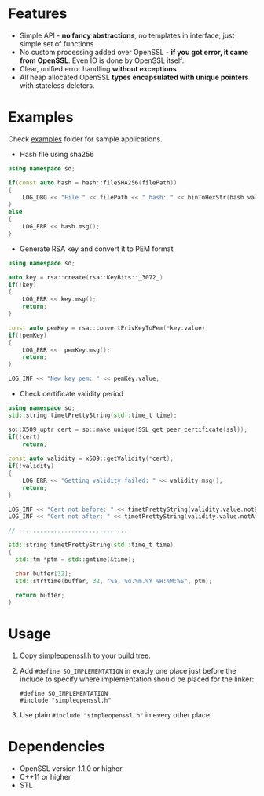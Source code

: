 # Features
* Simple API - **no fancy abstractions**, no templates in interface, just simple set of functions.
* No custom processing added over OpenSSL - **if you got error, it came from OpenSSL**. Even IO is done by OpenSSL itself.
* Clear, unified error handling **without exceptions**.
* All heap allocated OpenSSL **types encapsulated with unique pointers** with stateless deleters.

# Examples
Check [examples](https://raw.githubusercontent.com/severalgh/simpleopenssl/master/examples) folder for sample applications.

* Hash file using sha256
```cpp
using namespace so;

if(const auto hash = hash::fileSHA256(filePath))
{
    LOG_DBG << "File " << filePath << " hash: " << binToHexStr(hash.value);
}
else
{
    LOG_ERR << hash.msg();
}

```
* Generate RSA key and convert it to PEM format
```cpp
using namespace so;

auto key = rsa::create(rsa::KeyBits::_3072_)
if(!key)
{
    LOG_ERR << key.msg();
    return;
}

const auto pemKey = rsa::convertPrivKeyToPem(*key.value);
if(!pemKey)
{
    LOG_ERR <<  pemKey.msg();
    return;
}

LOG_INF << "New key pem: " << pemKey.value;
```
* Check certificate validity period
```cpp
using namespace so;
std::string timetPrettyString(std::time_t time);

so::X509_uptr cert = so::make_unique(SSL_get_peer_certificate(ssl));
if(!cert)
    return;
  
const auto validity = x509::getValidity(*cert);
if(!validity)
{
    LOG_ERR << "Getting validity failed: " << validity.msg();
    return;
}

LOG_INF << "Cert not before: " << timetPrettyString(validity.value.notBefore);
LOG_INF << "Cert not after: " << timetPrettyString(validity.value.notAfter);

// ...............................

std::string timetPrettyString(std::time_t time)
{
  std::tm *ptm = std::gmtime(&time);

  char buffer[32];
  std::strftime(buffer, 32, "%a, %d.%m.%Y %H:%M:%S", ptm);

  return buffer;
}
```

# Usage
1. Copy [simpleopenssl.h](https://raw.githubusercontent.com/severalgh/simpleopenssl/master/include/simpleopenssl/simpleopenssl.h) to your build tree.
2. Add ```#define SO_IMPLEMENTATION``` in exacly one place just before the include to specify where implementation should be placed for the linker:

    ```
    #define SO_IMPLEMENTATION
    #include "simpleopenssl.h"
    ```
    
3. Use plain ```#include "simpleopenssl.h"``` in every other place.
 
# Dependencies
* OpenSSL version 1.1.0 or higher
* C++11 or higher
* STL

